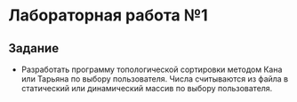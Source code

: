 # Лабораторная работа №1

## Задание

- Разработать программу топологической сортировки методом Кана или Тарьяна по выбору пользователя. Числа считываются из файла в статический или динамический массив по выбору пользователя.
